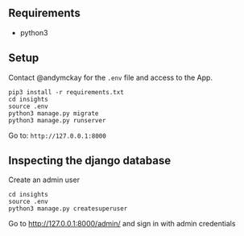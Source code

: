 ## Requirements

* python3

## Setup

Contact @andymckay for the `.env` file and access to the App.

```
pip3 install -r requirements.txt
cd insights
source .env
python3 manage.py migrate
python3 manage.py runserver
```

Go to:
`http://127.0.0.1:8000`

## Inspecting the django database

Create an admin user

```
cd insights
source .env
python3 manage.py createsuperuser
```

Go to http://127.0.0.1:8000/admin/ and sign in with admin credentials

